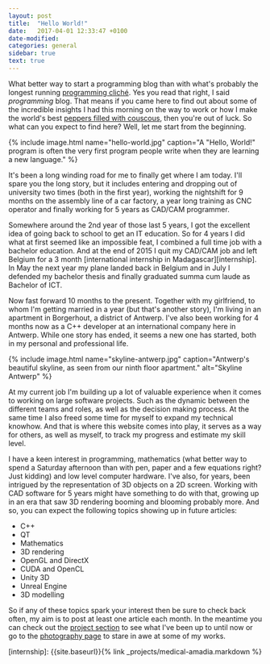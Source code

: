 ```yaml
---
layout: post
title:  "Hello World!"
date:   2017-04-01 12:33:47 +0100
date-modified:
categories: general
sidebar: true
text: true
---
```

What better way to start a programming blog than with what's probably the longest
running [programming cliché][hello-world]. Yes you read that right, I said
*programming* blog. That means if you came here to find out about some of the
incredible insights I had this morning on the way to work or how I make the
world's best [peppers filled with couscous][couscous], then you're out of luck.
So what can you expect to find here? Well, let me start from the beginning.

{% include image.html
name="hello-world.jpg"
caption="A \"Hello, World!\" program is often the very first program people write
when they are learning a new language."
%}

It's been a long winding road for me to finally get where I am today. I'll spare
you the long story, but it includes entering and dropping out of university two
times (both in the first year), working the nightshift for 9 months on the
assembly line of a car factory, a year long training as CNC operator and finally
working for 5 years as CAD/CAM programmer.

Somewhere around the 2nd year of those last 5 years, I got the excellent idea of
going back to school to get an IT education. So for 4 years I did what at first
seemed like an impossible feat, I combined a full time job with a bachelor
education. And at the end of 2015 I quit my CAD/CAM job and left Belgium for a
3 month [international internship in Madagascar][internship]. In May the next
year my plane landed back in Belgium and in July I defended my bachelor thesis
and finally graduated summa cum laude as Bachelor of ICT.

Now fast forward 10 months to the present. Together with my girlfriend, to whom
I'm getting married in a year (but that's another story), I'm living in an
apartment in Borgerhout, a district of Antwerp. I've also been working for 4
months now as a C++ developer at an international company here in Antwerp. While
one story has ended, it seems a new one has started, both in my personal and
professional life.

{% include image.html
name="skyline-antwerp.jpg"
caption="Antwerp's beautiful skyline, as seen from our ninth floor apartment."
alt="Skyline Antwerp"
%}

At my current job I'm building up a lot of valuable experience when it comes to
working on large software projects. Such as the dynamic between the different
teams and roles, as well as the decision making process. At the same time I also
freed some time for myself to expand my technical knowhow. And that is where this
website comes into play, it serves as a way for others, as well as myself,
to track my progress and estimate my skill level.

I have a keen interest in programming, mathematics (what better way to spend a
Saturday afternoon than with pen, paper and a few equations right? Just kidding)
and low level computer hardware. I've also, for years, been intrigued by the
representation of 3D objects on a 2D screen. Working with CAD software for 5
years might have something to do with that, growing up in an era that saw 3D
rendering booming and blooming probably more. And so, you can expect the
following topics showing up in future articles:

- C++
- QT
- Mathematics
- 3D rendering
- OpenGL and DirectX
- CUDA and OpenCL
- Unity 3D
- Unreal Engine
- 3D modelling

So if any of these topics spark your interest then be sure to check back often,
my aim is to post at least one article each month. In the meantime you can check
out the [project section](/projects/) to see what I've been up to until now or
go to the [photography page](/photography/) to stare in awe at some of my works.  

[hello-world]: https://en.wikipedia.org/wiki/%22Hello,_World!%22_program
[couscous]: https://dagelijksekost.een.be/gerechten/gevulde-paprikas-met-couscous-en-feta
[internship]: {{site.baseurl}}{% link _projects/medical-amadia.markdown %}
